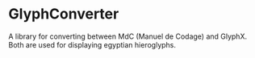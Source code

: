 # GlyphConverter
A library for converting between MdC (Manuel de Codage) and GlyphX. Both are used for displaying egyptian hieroglyphs.
